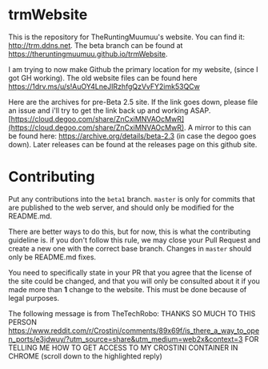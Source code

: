 # trmWebsite
This is the repository for TheRuntingMuumuu's website. You can find it: http://trm.ddns.net. The beta branch can be found at https://theruntingmuumuu.github.io/trmWebsite.

I am trying to now make Github the primary location for my website, (since I got GH working). The old website files can be found here https://1drv.ms/u/s!AuOY4LneJIRzhfgQzVvFY2imk53QCw

Here are the archives for pre-Beta 2.5 site. If the link goes down, please file an issue and i'll try to get the link back up and working ASAP. [https://cloud.degoo.com/share/ZnCxiMNVAOcMwR](https://cloud.degoo.com/share/ZnCxiMNVAOcMwR). A mirror to this can be found here: https://archive.org/details/beta-2.3 (in case the degoo goes down). Later releases can be found at the releases page on this github site.

# Contributing
Put any contributions into the `beta1` branch. `master` is only for commits that are published to the web server, and should only be modified for the README.md.

There are better ways to do this, but for now, this is what the contributing guideline is. if you don't follow this rule, we may close your Pull Request and create a new one with the correct base branch. Changes in `master` should only be README.md fixes.

You need to specifically state in your PR that you agree that the license of the site could be changed, and that you will only be consulted about it if you made more than **1** change to the website. This must be done because of legal purposes.

The following message is from TheTechRobo: THANKS SO MUCH TO THIS PERSON https://www.reddit.com/r/Crostini/comments/89x69f/is_there_a_way_to_open_ports/e3jdwuy/?utm_source=share&utm_medium=web2x&context=3 FOR TELLING ME HOW TO GET ACCESS TO MY CROSTINI CONTAINER IN CHROME (scroll down to the highlighted reply)
